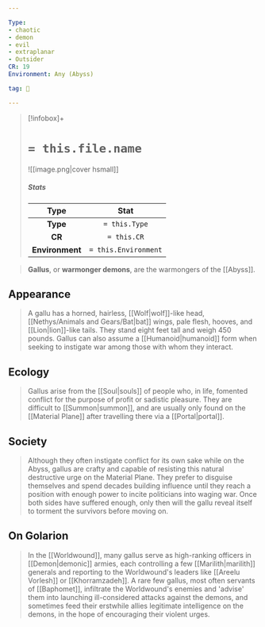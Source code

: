 ```yaml
---

Type:
- chaotic
- demon
- evil
- extraplanar
- Outsider
CR: 19
Environment: Any (Abyss)

tag: 👹

---
```


> [!infobox]+
> #  `= this.file.name`
> ![[image.png|cover hsmall]]
> ##### Stats
> Type | Stat |
> :---:|:---:|
> **Type** | `= this.Type` |
> **CR** | `= this.CR` |
> **Environment** | `= this.Environment` |



> **Gallus**, or **warmonger demons**, are the warmongers of the [[Abyss]].



## Appearance

> A gallu has a horned, hairless, [[Wolf|wolf]]-like head, [[Nethys/Animals and Gears/Bat|bat]] wings, pale flesh, hooves, and [[Lion|lion]]-like tails. They stand eight feet tall and weigh 450 pounds. Gallus can also assume a [[Humanoid|humanoid]] form when seeking to instigate war among those with whom they interact.


## Ecology

> Gallus arise from the [[Soul|souls]] of people who, in life, fomented conflict for the purpose of profit or sadistic pleasure. They are difficult to [[Summon|summon]], and are usually only found on the [[Material Plane]] after travelling there via a [[Portal|portal]].


## Society

> Although they often instigate conflict for its own sake while on the Abyss, gallus are crafty and capable of resisting this natural destructive urge on the Material Plane. They prefer to disguise themselves and spend decades building influence until they reach a position with enough power to incite politicians into waging war. Once both sides have suffered enough, only then will the gallu reveal itself to torment the survivors before moving on.


## On Golarion

> In the [[Worldwound]], many gallus serve as high-ranking officers in [[Demon|demonic]] armies, each controlling a few [[Marilith|marilith]] generals and reporting to the Worldwound's leaders like [[Areelu Vorlesh]] or [[Khorramzadeh]]. A rare few gallus, most often servants of [[Baphomet]], infiltrate the Worldwound's enemies and 'advise' them into launching ill-considered attacks against the demons, and sometimes feed their erstwhile allies legitimate intelligence on the demons, in the hope of encouraging their violent urges.








